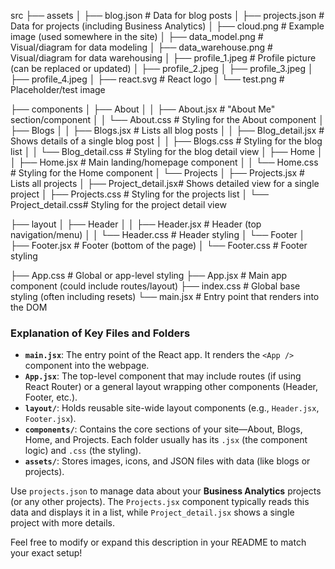 src
├── assets
│   ├── blog.json             # Data for blog posts
│   ├── projects.json         # Data for projects (including Business Analytics)
│   ├── cloud.png             # Example image (used somewhere in the site)
│   ├── data_model.png        # Visual/diagram for data modeling
│   ├── data_warehouse.png    # Visual/diagram for data warehousing
│   ├── profile_1.jpeg        # Profile picture (can be replaced or updated)
│   ├── profile_2.jpeg
│   ├── profile_3.jpeg
│   ├── profile_4.jpeg
│   ├── react.svg             # React logo
│   └── test.png              # Placeholder/test image

├── components
│   ├── About
│   │   ├── About.jsx         # "About Me" section/component
│   │   └── About.css         # Styling for the About component
│   ├── Blogs
│   │   ├── Blogs.jsx         # Lists all blog posts
│   │   ├── Blog_detail.jsx   # Shows details of a single blog post
│   │   ├── Blogs.css         # Styling for the blog list
│   │   └── Blog_detail.css   # Styling for the blog detail view
│   ├── Home
│   │   ├── Home.jsx          # Main landing/homepage component
│   │   └── Home.css          # Styling for the Home component
│   └── Projects
│       ├── Projects.jsx      # Lists all projects
│       ├── Project_detail.jsx# Shows detailed view for a single project
│       ├── Projects.css      # Styling for the projects list
│       └── Project_detail.css# Styling for the project detail view

├── layout
│   ├── Header
│   │   ├── Header.jsx        # Header (top navigation/menu)
│   │   └── Header.css        # Header styling
│   └── Footer
│       ├── Footer.jsx        # Footer (bottom of the page)
│       └── Footer.css        # Footer styling

├── App.css                    # Global or app-level styling
├── App.jsx                    # Main app component (could include routes/layout)
├── index.css                  # Global base styling (often including resets)
└── main.jsx                   # Entry point that renders <App /> into the DOM



### Explanation of Key Files and Folders

- **`main.jsx`**: The entry point of the React app. It renders the `<App />` component into the webpage.  
- **`App.jsx`**: The top-level component that may include routes (if using React Router) or a general layout wrapping other components (Header, Footer, etc.).  
- **`layout/`**: Holds reusable site-wide layout components (e.g., `Header.jsx`, `Footer.jsx`).  
- **`components/`**: Contains the core sections of your site—About, Blogs, Home, and Projects. Each folder usually has its `.jsx` (the component logic) and `.css` (the styling).  
- **`assets/`**: Stores images, icons, and JSON files with data (like blogs or projects).  

Use `projects.json` to manage data about your **Business Analytics** projects (or any other projects). The `Projects.jsx` component typically reads this data and displays it in a list, while `Project_detail.jsx` shows a single project with more details.

Feel free to modify or expand this description in your README to match your exact setup!
